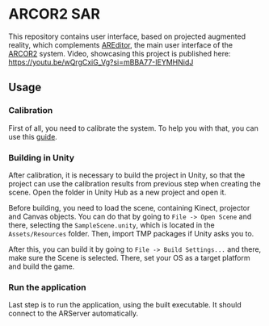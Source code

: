 # ARCOR2 SAR

This repository contains user interface, based on projected augmented reality, which complements [AREditor](https://github.com/robofit/arcor2_areditor), the main user interface of the [ARCOR2](https://github.com/robofit/arcor2) system.
Video, showcasing this project is published here: https://youtu.be/wQrgCxiG_Vg?si=mBBA77-IEYMHNidJ

## Usage

### Calibration

First of all, you need to calibrate the system. To help you with that, you can use this [guide](https://github.com/xstrof00/arcor2_sar/blob/main/Calibration/README.md).

### Building in Unity

After calibration, it is necessary to build the project in Unity, so that the project can use the calibration results from previous step when creating the scene.
Open the folder in Unity Hub as a new project and open it.

Before building, you need to load the scene, containing Kinect, projector and Canvas objects. You can do that by going to `File -> Open Scene` and there, selecting the `SampleScene.unity`, which is located in the `Assets/Resources` folder.
Then, import TMP packages if Unity asks you to.

After this, you can build it by going to `File -> Build Settings...` and there, make sure the Scene is selected. There, set your OS as a target platform and build the game.

### Run the application

Last step is to run the application, using the built executable. It should connect to the ARServer automatically.
